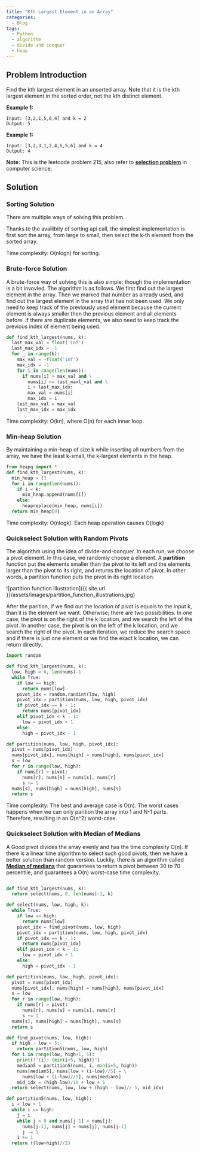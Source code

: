 ```yaml
---
title: "Kth Largest Element in an Array"
categories:
  - Blog
tags:
  - Python
  - algorithm
  - divide and conquer
  - heap
---
```


## Problem Introduction

Find the kth largest element in an unsorted array. Note that it is the kth largest element in the sorted order, not the kth distinct element.

**Example 1:**

```shell
Input: [3,2,1,5,6,4] and k = 2
Output: 5
```

**Example 1:**

```shell
Input: [3,2,3,1,2,4,5,5,6] and k = 4
Output: 4
```

**Note:**
This is the leetcode problem 215, also refer to [**selection problem**](https://en.wikipedia.org/wiki/Selection_algorithm) in computer science.

## Solution

### Sorting Solution

There are multiple ways of solving this problem.

Thanks to the availibity of sorting api call, the simplest implementation is first sort the array, from large to small, then select the k-th element from the sorted array.

Time complexity: O(nlogn) for sorting.

### Brute-force Solution

A brute-force way of solving this is also simple; though the implementation is a bit invovled. The algorithm is as follows. We first find out the largest element in the array. Then we marked that number as already used, and find out the largest element in the array that has not been used. We only need to keep track of the previously used element because the current element is always smaller then the previous element and all elements before. If there are duplicate elements, we also need to keep track the previous index of element being used.

```python
def find_kth_largest(nums, k):
  last_max_val = float('inf')
  last_max_idx = -1
  for _ in range(k):
    max_val = -float('inf')
    max_idx = -1
    for i in range(len(nums)):
      if nums[i] > max_val and \
        nums[i] <= last_maxl_val and \
        i > last_max_idx:
        max_val = nums[i]
        max_idx = i
    last_max_val = max_val
    last_max_idx = max_idx
```

Time complexity: O(kn), where O(n) for each inner loop.

### Min-heap Solution

By maintaining a min-heap of size k while inserting all numbers from the array, we have the least k-small, the k-largest elements in the heap.

```python
from heapq import *
def find_kth_largest(nums, k):
  min_heap = []
  for i in range(len(nums)):
    if i < k:
      min_heap.append(nums[i])
    else:
      heapreplace(min_heap, nums[i])
  return min_heap[0]
```

Time complexity: O(nlogk). Each heap operation causes O(logk)

### Quickselect Solution with Random Pivots

The algorithm using the idea of divide-and-conquer. In each run, we choose a pivot element. In this case, we randomly choose a element. A **partition** function put the elements smaller than the pivot to its left and the elements larger than the pivot to its right, and returns the location of pivot. In other words, a partition function puts the pivot in its right location.

![partition function illustration]({{ site.url }}/assets/images/partition_function_illustrations.jpg)

After the parition, if we find out the location of pivot is equals to the input k, than it is the element we want. Otherwise; there are two possibilities. In one case, the pivot is on the right of the k location, and we search the left of the pivot. In another case, the pivot is on the left of the k location, and we search the right of the pivot. In each iteration, we reduce the search space and if there is just one element or we find the exact k location, we can return directly.

```python
import random

def find_kth_largest(nums, k):
  low, high = 0, len(nums)-1
  while True:
    if low == high:
      return nums[low]
    pivot_idx = random.randint(low, high)
    pivot_idx = partition(nums, low, high, pivot_idx)
    if pivot_idx == k - 1:
      return nums[pivot_idx]
    elif pivot_idx < k - 1:
      low = pivot_idx + 1
    else:
      high = pivot_idx - 1

def partition(nums, low, high, pivot_idx):
  pivot = nums[pivot_idx]
  nums[pivot_idx], nums[high] = nums[high], nums[pivot_idx]
  s = low
  for r in range(low, high):
    if nums[r] > pivot:
      nums[r], nums[s] = nums[s], nums[r]
      s += 1
  nums[s], nums[high] = nums[high], nums[s]
  return s

```

Time complexity: The best and average case is O(n). The worst cases happens when we can only parition the array into 1 and N-1 parts. Therefore, resulting in an O(n^2) worst-case.

### Quickselect Solution with Median of Medians

A Good pivot divides the array evenly and has the time complexity O(n). If there is a linear time algorithm to select such good pivots, then we have a better solution than random version. Luckily, there is an algorithm called [**Median of medians**](https://en.wikipedia.org/wiki/Median_of_medians) that guarantees to return a pivot between 30 to 70 percentile, and guarantees a O(n) worst-case time complexity.

```python

def find_kth_largest(nums, k):
  return select(nums, 0, len(nums)-1, k)

def select(nums, low, high, k):
  while True:
    if low == high:
      return nums[low]
    pivot_idx = find_pivot(nums, low, high)
    pivot_idx = partition(nums, low, high, pivot_idx)
    if pivot_idx == k - 1:
      return nums[pivot_idx]
    elif pivot_idx < k - 1:
      low = pivot_idx + 1
    else:
      high = pivot_idx - 1

def partition(nums, low, high, pivot_idx):
  pivot = nums[pivot_idx]
  nums[pivot_idx], nums[high] = nums[high], nums[pivot_idx]
  s = low
  for r in range(low, high):
    if nums[r] > pivot:
      nums[r], nums[s] = nums[s], nums[r]
      s += 1
  nums[s], nums[high] = nums[high], nums[s]
  return s

def find_pivot(nums, low, high):
  if high - low < 5:
    return partition5(nums, low, high)
  for i in range(low, high+1, 5):
    print(f"{i}: {min(i+5, high)}")
    median5 = partition5(nums, i, min(i+5, high))
    nums[median5], nums[low + (i-low)//5] = \
      nums[low + (i-low)//5], nums[median5]
    mid_idx = (high-low)/10 + low + 1
  return select(nums, low, low + (high - low)// 5, mid_idx)

def partition5(nums, low, high):
  i = low + 1
  while i <= high:
    j = i
    while j > 0 and nums[j-1] < nums[j]:
      nums[j-1], nums[j] = nums[j], nums[j-1]
      j -= 1
    i += 1
  return ((low+high)//2)
```

